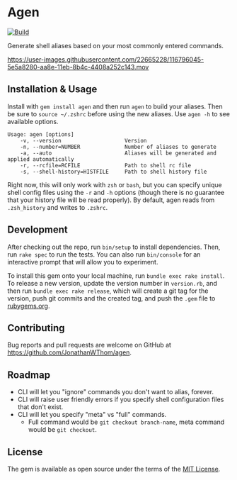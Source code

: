 # Agen

[![Build](https://github.com/JonathanWThom/agen/actions/workflows/main.yml/badge.svg)](https://github.com/JonathanWThom/agen/actions/workflows/main.yml)

Generate shell aliases based on your most commonly entered commands.

https://user-images.githubusercontent.com/22665228/116796045-5e5a8280-aa8e-11eb-8b4c-4408a252c143.mov


## Installation & Usage

Install with `gem install agen` and then run `agen` to build your aliases. Then
be sure to `source ~/.zshrc` before using the new aliases. Use `agen -h` to see
available options.

```
Usage: agen [options]
    -v, --version                    Version
    -n, --number=NUMBER              Number of aliases to generate
    -a, --auto                       Aliases will be generated and applied automatically
    -r, --rcfile=RCFILE              Path to shell rc file
    -s, --shell-history=HISTFILE     Path to shell history file
```

Right now, this will only work with `zsh` or `bash`, but you can specify unique shell config files using the `-r` and `-h` options (though there is no guarantee that your history file will be read properly). By default, agen reads from `.zsh_history` and
writes to `.zshrc`.

## Development

After checking out the repo, run `bin/setup` to install dependencies. Then, run `rake spec` to run the tests. You can also run `bin/console` for an interactive prompt that will allow you to experiment.

To install this gem onto your local machine, run `bundle exec rake install`. To release a new version, update the version number in `version.rb`, and then run `bundle exec rake release`, which will create a git tag for the version, push git commits and the created tag, and push the `.gem` file to [rubygems.org](https://rubygems.org).

## Contributing

Bug reports and pull requests are welcome on GitHub at https://github.com/JonathanWThom/agen.

## Roadmap

* CLI will let you "ignore" commands you don't want to alias, forever.
* CLI will raise user friendly errors if you specify shell configuration files that don't exist.
* CLI will let you specify "meta" vs "full" commands.
  - Full command would be `git checkout branch-name`, meta command would be `git checkout`.

## License

The gem is available as open source under the terms of the [MIT License](https://opensource.org/licenses/MIT).
